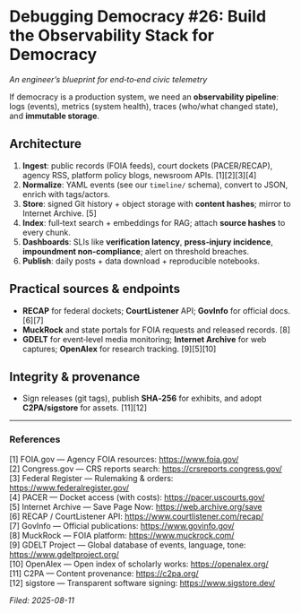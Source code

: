 # Debugging Democracy #26: Build the Observability Stack for Democracy
*An engineer’s blueprint for end‑to‑end civic telemetry*

If democracy is a production system, we need an **observability pipeline**: logs (events), metrics (system health), traces (who/what changed state), and **immutable storage**.

## Architecture
1. **Ingest**: public records (FOIA feeds), court dockets (PACER/RECAP), agency RSS, platform policy blogs, newsroom APIs. [1][2][3][4]  
2. **Normalize**: YAML events (see our `timeline/` schema), convert to JSON, enrich with tags/actors.  
3. **Store**: signed Git history + object storage with **content hashes**; mirror to Internet Archive. [5]  
4. **Index**: full‑text search + embeddings for RAG; attach **source hashes** to every chunk.  
5. **Dashboards**: SLIs like **verification latency**, **press‑injury incidence**, **impoundment non‑compliance**; alert on threshold breaches.  
6. **Publish**: daily posts + data download + reproducible notebooks.

## Practical sources & endpoints
- **RECAP** for federal dockets; **CourtListener** API; **GovInfo** for official docs. [6][7]  
- **MuckRock** and state portals for FOIA requests and released records. [8]  
- **GDELT** for event‑level media monitoring; **Internet Archive** for web captures; **OpenAlex** for research tracking. [9][5][10]

## Integrity & provenance
- Sign releases (git tags), publish **SHA‑256** for exhibits, and adopt **C2PA/sigstore** for assets. [11][12]

---

### References
[1] FOIA.gov — Agency FOIA resources: https://www.foia.gov/  
[2] Congress.gov — CRS reports search: https://crsreports.congress.gov/  
[3] Federal Register — Rulemaking & orders: https://www.federalregister.gov/  
[4] PACER — Docket access (with costs): https://pacer.uscourts.gov/  
[5] Internet Archive — Save Page Now: https://web.archive.org/save  
[6] RECAP / CourtListener API: https://www.courtlistener.com/recap/  
[7] GovInfo — Official publications: https://www.govinfo.gov/  
[8] MuckRock — FOIA platform: https://www.muckrock.com/  
[9] GDELT Project — Global database of events, language, tone: https://www.gdeltproject.org/  
[10] OpenAlex — Open index of scholarly works: https://openalex.org/  
[11] C2PA — Content provenance: https://c2pa.org/  
[12] sigstore — Transparent software signing: https://www.sigstore.dev/

*Filed: 2025-08-11*

